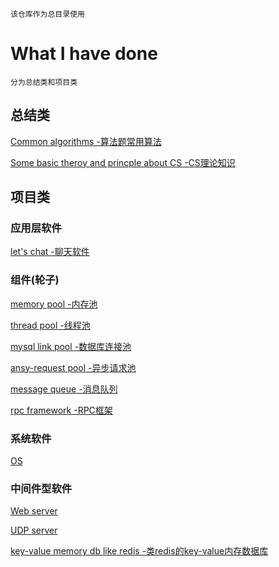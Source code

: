     该仓库作为总目录使用
# What I have done
    分为总结类和项目类
## 总结类
[Common algorithms -算法题常用算法](https://github.com/chouring/data_structure-algorithm-math)

[Some basic theroy and princple about CS -CS理论知识](https://github.com/chouring/cs-it-knowledge)
## 项目类
### 应用层软件
[let's chat -聊天软件](https://github.com/chouring/Kchat)

### 组件(轮子)
[memory pool -内存池](https://github.com/chouring/k-mempool)

[thread pool -线程池](https://github.com/chouring/k-threadpool)

[mysql link pool -数据库连接池]()

[ansy-request pool -异步请求池]()

[message queue -消息队列](https://github.com/chouring/k-mq)

[rpc framework -RPC框架](https://github.com/chouring/k-rpc)

### 系统软件
[OS](https://github.com/chouring/kos)

### 中间件型软件
[Web server](https://github.com/chouring/k-webserver)

[UDP server](https://github.com/chouring/k-udp-server)

[key-value memory db like redis -类redis的key-value内存数据库]()

